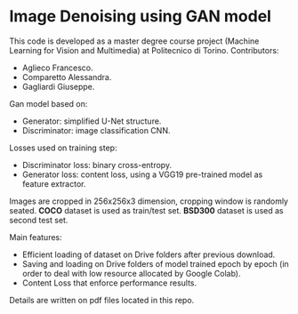 # Image Denoising using GAN model
This code is developed as a master degree course project (Machine Learning for Vision and Multimedia) at Politecnico di Torino. 
Contributors:
- Aglieco Francesco.
- Comparetto Alessandra.
- Gagliardi Giuseppe.

Gan model based on:
- Generator: simplified U-Net structure.
- Discriminator: image classification CNN.

Losses used on training step: 
- Discriminator loss: binary cross-entropy.
- Generator loss: content loss, using a VGG19 pre-trained model as feature extractor. 

Images are cropped in 256x256x3 dimension, cropping window is randomly seated.
**COCO** dataset is used as train/test set. 
**BSD300** dataset is used as second test set. 

Main features: 
- Efficient loading of dataset on Drive folders after previous download. 
- Saving and loading on Drive folders of model trained epoch by epoch (in order to deal with low resource allocated by Google Colab).
- Content Loss that enforce performance results. 

Details are written on pdf files located in this repo. 
